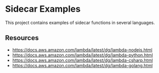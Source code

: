 # Sidecar Examples

This project contains examples of sidecar functions in several languages.

## Resources

- https://docs.aws.amazon.com/lambda/latest/dg/lambda-nodejs.html
- https://docs.aws.amazon.com/lambda/latest/dg/lambda-python.html
- https://docs.aws.amazon.com/lambda/latest/dg/lambda-csharp.html
- https://docs.aws.amazon.com/lambda/latest/dg/lambda-golang.html
